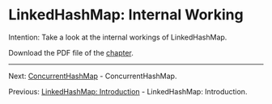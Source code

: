 # LinkedHashMap: Internal Working

Intention: Take a look at the internal workings of LinkedHashMap.

Download the PDF file of the [chapter](chapter_32.pdf).

<hr>

Next: [ConcurrentHashMap](chapter_33.md "ConcurrentHashMap") - ConcurrentHashMap.

Previous: [LinkedHashMap: Introduction](chapter_31.md "LinkedHashMap: Introduction") - LinkedHashMap: Introduction.